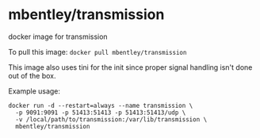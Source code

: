 mbentley/transmission
=====================

docker image for transmission

To pull this image:
`docker pull mbentley/transmission`

This image also uses tini for the init since proper signal handling isn't done out of the box.

Example usage:
```
docker run -d --restart=always --name transmission \
  -p 9091:9091 -p 51413:51413 -p 51413:51413/udp \
  -v /local/path/to/transmission:/var/lib/transmission \
  mbentley/transmission
```
